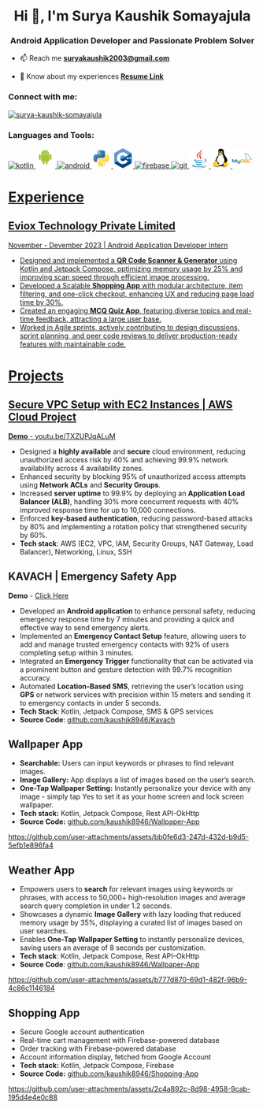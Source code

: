 <h1 align="center">Hi 👋, I'm Surya Kaushik Somayajula</h1>
<h3 align="center">Android Application Developer and Passionate Problem Solver</h3>

- 📫 Reach me **suryakaushik2003@gmail.com**

- 📄 Know about my experiences **[Resume Link](https://drive.google.com/file/d/13ijJOY8b5rykim1RFaNQg0TRd4pvPYGs/view?usp=drive_link)**

<h3 align="left">Connect with me:</h3>
<p align="left">
<a href="https://linkedin.com/in/surya-kaushik-somayajula" target="blank"><img align="center" src="https://raw.githubusercontent.com/rahuldkjain/github-profile-readme-generator/master/src/images/icons/Social/linked-in-alt.svg" alt="surya-kaushik-somayajula" height="30" width="40" /></a>
</p>

<h3 align="left">Languages and Tools:</h3>
<p align="left"> 
<a href="https://kotlinlang.org" target="_blank" rel="noreferrer"> <img src="https://www.vectorlogo.zone/logos/kotlinlang/kotlinlang-icon.svg" alt="kotlin" width="40" height="40"/> </a> 
<a href="https://developer.android.com" target="_blank" rel="noreferrer"> <img src="https://raw.githubusercontent.com/devicons/devicon/master/icons/android/android-original-wordmark.svg" alt="android" width="40" height="40"/> </a>
<a href="https://developer.android.com/develop/ui/compose" target="_blank" rel="noreferrer"> <img src="https://blogger.googleusercontent.com/img/b/R29vZ2xl/AVvXsEjC97Z8BResg5dlPqczsRCFhP6zewWX0X0e7fVPG-G7PuUZwwZVsi9OPoqJYkgqT2h0FI95SsmWzVEgpt8b8HAqFiIxZ98TFtY4lE0b8UrtVJ2HrJebRwl6C9DslsQDl9KnBIrdHS6LtkY/s1600/jetpack+compose+icon_RGB.png" alt="android" width="40" height="40"/> </a>  
<a href="https://www.python.org/" target="_blank" rel="noreferrer"> <img src="https://raw.githubusercontent.com/devicons/devicon/master/icons/python/python-original.svg" alt="python" width="40" height="40"/> </a>
<a href="https://www.w3schools.com/cpp/" target="_blank" rel="noreferrer"> <img src="https://raw.githubusercontent.com/devicons/devicon/master/icons/cplusplus/cplusplus-original.svg" alt="cplusplus" width="40" height="40"/> </a> 
<a href="https://firebase.google.com/" target="_blank" rel="noreferrer"> <img src="https://www.vectorlogo.zone/logos/firebase/firebase-icon.svg" alt="firebase" width="40" height="40"/> </a> 
<a href="https://git-scm.com/" target="_blank" rel="noreferrer"> <img src="https://www.vectorlogo.zone/logos/git-scm/git-scm-icon.svg" alt="git" width="40" height="40"/> </a> 
<a href="https://www.java.com" target="_blank" rel="noreferrer"> <img src="https://raw.githubusercontent.com/devicons/devicon/master/icons/java/java-original.svg" alt="java" width="40" height="40"/> </a>
<a href="https://www.linux.org/" target="_blank" rel="noreferrer"> 
<img src="https://raw.githubusercontent.com/devicons/devicon/master/icons/linux/linux-original.svg" alt="linux" width="40" height="40"/> </a> 
<a href="https://www.mysql.com/" target="_blank" rel="noreferrer"> <img src="https://raw.githubusercontent.com/devicons/devicon/master/icons/mysql/mysql-original-wordmark.svg" alt="mysql" width="40" height="40"/> </a> <a href="https://www.python.org" target="_blank" rel="noreferrer"> 

# Experience

## Eviox Technology Private Limited
November - Devember 2023 | Android Application Developer Intern
- Designed and implemented a **QR Code Scanner & Generator** using Kotlin and Jetpack Compose, optimizing memory usage by 25% and improving scan speed through efficient image processing.  
- Developed a Scalable **Shopping App** with modular architecture, item filtering, and one-click checkout, enhancing UX and reducing page load time by 30%.  
- Created an engaging **MCQ Quiz App**, featuring diverse topics and real-time feedback, attracting a large user base.  
- Worked in Agile sprints, actively contributing to design discussions, sprint planning, and peer code reviews to deliver production-ready features with maintainable code.

# Projects
## **Secure VPC Setup with EC2 Instances** | AWS Cloud Project  
**Demo** - [youtu.be/TXZUPJqALuM](https://youtu.be/TXZUPJqALuM)

- Designed a **highly available** and **secure** cloud environment, reducing unauthorized access risk by 40% and achieving 99.9% network availability across 4 availability zones.
- Enhanced security by blocking 95% of unauthorized access attempts using **Network ACLs** and **Security Groups**.
- Increased **server uptime** to 99.9% by deploying an **Application Load Balancer (ALB)**, handling 30% more concurrent requests with 40% improved response time for up to 10,000 connections.
- Enforced **key-based authentication**, reducing password-based attacks by 80% and implementing a rotation policy that strengthened security by 60%.
- **Tech stack**: AWS (EC2, VPC, IAM, Security Groups, NAT Gateway, Load Balancer), Networking, Linux, SSH


## KAVACH | Emergency Safety App
**Demo** - [Click Here](https://github.com/kaushik8946/Kavach?tab=readme-ov-file#screenshots)
- Developed an **Android application** to enhance personal safety, reducing emergency response time by 7 minutes and providing a quick and effective way to send emergency alerts.  
- Implemented an **Emergency Contact Setup** feature, allowing users to add and manage trusted emergency contacts with 92% of users completing setup within 3 minutes.  
- Integrated an **Emergency Trigger** functionality that can be activated via a prominent button and gesture detection with 99.7% recognition accuracy.  
- Automated **Location-Based SMS**, retrieving the user’s location using **GPS** or network services with precision within 15 meters and sending it to emergency contacts in under 5 seconds.  
- **Tech Stack**: Kotlin, Jetpack Compose, SMS & GPS services  
- **Source Code**: [github.com/kaushik8946/Kavach](https://github.com/kaushik8946/Kavach)


## Wallpaper App
- **Searchable:** Users can input keywords or phrases to find relevant
images.
- **Image Gallery:** App displays a list of images based on the user’s
search.
- **One-Tap Wallpaper Setting:** Instantly personalize your device
with any image - simply tap Yes to set it as your home screen and
lock screen wallpaper.
- **Tech stack:** Kotlin, Jetpack Compose, Rest API-OkHttp
- **Source Code:** [github.com/kaushik8946/Wallpaper-App](https://github.com/kaushik8946/Wallpaper-App)


https://github.com/user-attachments/assets/bb0fe6d3-247d-432d-b9d5-5efb1e896fa4


## Weather App
- Empowers users to **search** for relevant images using keywords or phrases, with access to 50,000+ high-resolution images and average search query completion in under 1.2 seconds.  
- Showcases a dynamic **Image Gallery** with lazy loading that reduced memory usage by 35%, displaying a curated list of images based on user searches.  
- Enables **One-Tap Wallpaper Setting** to instantly personalize devices, saving users an average of 8 seconds per customization.  
- **Tech stack**: Kotlin, Jetpack Compose, Rest API–OkHttp  
- **Source Code**: [github.com/kaushik8946/Wallpaper-App](https://github.com/kaushik8946/Wallpaper-App)



https://github.com/user-attachments/assets/b777d870-69d1-482f-96b9-4c86c1146184

## Shopping App
- Secure Google account authentication
- Real-time cart management with Firebase-powered database
- Order tracking with Firebase-powered database
- Account information display, fetched from Google Account
- **Tech stack:** Kotlin, Jetpack Compose, Firebase
- **Source Code:** [github.com/kaushik8946/Shopping-App](https://github.com/kaushik8946/Shopping-App)
  

https://github.com/user-attachments/assets/2c4a892c-8d98-4958-9cab-195d4e4e0c88
  
